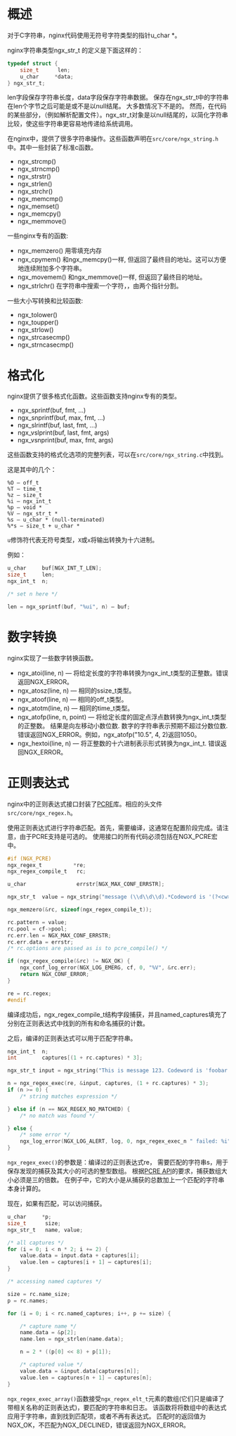 # 概述
对于C字符串，nginx代码使用无符号字符类型的指针u_char *。

nginx字符串类型ngx_str_t 的定义是下面这样的：
```c
typedef struct {
    size_t      len;
    u_char     *data;
} ngx_str_t;
```
len字段保存字符串长度，data字段保存字符串数据。
保存在ngx_str_t中的字符串在len个字节之后可能是或不是以null结尾。
大多数情况下不是的。
然而，在代码的某些部分，（例如解析配置文件）。ngx_str_t对象是以null结尾的，以简化字符串比较，使这些字符串更容易地传递给系统调用。

在nginx中，提供了很多字符串操作。这些函数声明在`src/core/ngx_string.h`中。其中一些封装了标准c函数。
- ngx_strcmp()
- ngx_strncmp()
- ngx_strstr()
- ngx_strlen()
- ngx_strchr()
- ngx_memcmp()
- ngx_memset()
- ngx_memcpy()
- ngx_memmove()

一些nginx专有的函数:

- ngx_memzero() 用零填充内存
- ngx_cpymem() 和ngx_memcpy()一样, 但返回了最终目的地址。这可以方便地连续附加多个字符串。
- ngx_movemem() 和ngx_memmove()一样, 但返回了最终目的地址。
- ngx_strlchr() 在字符串中搜索一个字符，，由两个指针分割。

一些大小写转换和比较函数:

- ngx_tolower()
- ngx_toupper()
- ngx_strlow()
- ngx_strcasecmp()
- ngx_strncasecmp()

# 格式化
nginx提供了很多格式化函数。这些函数支持nginx专有的类型。
- ngx_sprintf(buf, fmt, ...)
- ngx_snprintf(buf, max, fmt, ...)
- ngx_slrintf(buf, last, fmt, ...)
- ngx_vslprint(buf, last, fmt, args)
- ngx_vsnprint(buf, max, fmt, args)

这些函数支持的格式化选项的完整列表，可以在`src/core/ngx_string.c`中找到。

这是其中的几个：
```
%O — off_t
%T — time_t
%z — size_t
%i — ngx_int_t
%p — void *
%V — ngx_str_t *
%s — u_char * (null-terminated)
%*s — size_t + u_char *
```
`u`修饰符代表无符号类型，`X`或`x`将输出转换为十六进制。

例如：
```c
u_char     buf[NGX_INT_T_LEN];
size_t     len;
ngx_int_t  n;

/* set n here */

len = ngx_sprintf(buf, "%ui", n) — buf;
```
# 数字转换
nginx实现了一些数字转换函数。
- ngx_atoi(line, n) — 将给定长度的字符串转换为ngx_int_t类型的正整数。错误返回NGX_ERROR。
- ngx_atosz(line, n) — 相同的ssize_t类型。
- ngx_atoof(line, n) — 相同的off_t类型。
- ngx_atotm(line, n) — 相同的time_t类型。
- ngx_atofp(line, n, point) — 将给定长度的固定点浮点数转换为ngx_int_t类型的正整数。 
结果是向左移动小数位数. 数字的字符串表示预期不超过分数位数. 错误返回NGX_ERROR。例如，ngx_atofp("10.5", 4, 2)返回1050。
- ngx_hextoi(line, n) — 将正整数的十六进制表示形式转换为ngx_int_t. 错误返回NGX_ERROR。

# 正则表达式
nginx中的正则表达式接口封装了[PCRE](http://www.pcre.org/)库。相应的头文件`src/core/ngx_regex.h`。

使用正则表达式进行字符串匹配。首先，需要编译，这通常在配置阶段完成。请注意，由于PCRE支持是可选的。
使用接口的所有代码必须包括在NGX_PCRE宏中。
```c
#if (NGX_PCRE)
ngx_regex_t          *re;
ngx_regex_compile_t   rc;

u_char                errstr[NGX_MAX_CONF_ERRSTR];

ngx_str_t  value = ngx_string("message (\\d\\d\\d).*Codeword is '(?<cw>\\w+)'");

ngx_memzero(&rc, sizeof(ngx_regex_compile_t));

rc.pattern = value;
rc.pool = cf->pool;
rc.err.len = NGX_MAX_CONF_ERRSTR;
rc.err.data = errstr;
/* rc.options are passed as is to pcre_compile() */

if (ngx_regex_compile(&rc) != NGX_OK) {
    ngx_conf_log_error(NGX_LOG_EMERG, cf, 0, "%V", &rc.err);
    return NGX_CONF_ERROR;
}

re = rc.regex;
#endif
```
编译成功后，ngx_regex_compile_t结构字段捕获，并且named_captures填充了分别在正则表达式中找到的所有和命名捕获的计数。

之后，编译的正则表达式可以用于匹配字符串。
```c
ngx_int_t  n;
int        captures[(1 + rc.captures) * 3];

ngx_str_t input = ngx_string("This is message 123. Codeword is 'foobar'.");

n = ngx_regex_exec(re, &input, captures, (1 + rc.captures) * 3);
if (n >= 0) {
    /* string matches expression */

} else if (n == NGX_REGEX_NO_MATCHED) {
    /* no match was found */

} else {
    /* some error */
    ngx_log_error(NGX_LOG_ALERT, log, 0, ngx_regex_exec_n " failed: %i", n);
}
```
`ngx_regex_exec()`的参数是：编译过的正则表达式re，
需要匹配的字符串s，用于保存发现的捕获及其大小的可选的整型数组。
根据[PCRE API](http://www.pcre.org/original/doc/html/pcreapi.html)的要求，捕获数组大小必须是三的倍数。
在例子中，它的大小是从捕获的总数加上一个匹配的字符串本身计算的。

现在，如果有匹配，可以访问捕获。
```c
u_char     *p;
size_t      size;
ngx_str_t   name, value;

/* all captures */
for (i = 0; i < n * 2; i += 2) {
    value.data = input.data + captures[i];
    value.len = captures[i + 1] — captures[i];
}

/* accessing named captures */

size = rc.name_size;
p = rc.names;

for (i = 0; i < rc.named_captures; i++, p += size) {

    /* capture name */
    name.data = &p[2];
    name.len = ngx_strlen(name.data);

    n = 2 * ((p[0] << 8) + p[1]);

    /* captured value */
    value.data = &input.data[captures[n]];
    value.len = captures[n + 1] — captures[n];
}
```
`ngx_regex_exec_array()`函数接受`ngx_regex_elt_t`元素的数组(它们只是编译了带相关名称的正则表达式)，要匹配的字符串和日志。
该函数将将数组中的表达式应用于字符串，直到找到匹配项，或者不再有表达式。
匹配时的返回值为NGX_OK，不匹配为NGX_DECLINED，错误返回为NGX_ERROR。